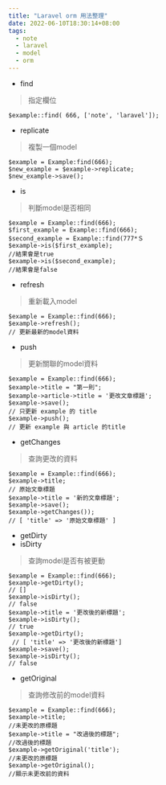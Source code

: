 ```yaml
---
title: "Laravel orm 用法整理"
date: 2022-06-10T18:30:14+08:00
tags: 
  - note
  - laravel
  - model
  - orm
---
```

 
- find
> 指定欄位
  
    $example::find( 666, ['note', 'laravel']);

- replicate
> 複製一個model
  
    $example = Example:find(666);
    $new_example = $example->replicate;
    $new_example->save();

- is
> 判斷model是否相同
    
    $example = Example::find(666);
    $first_example = Example::find(666);
    $second_example = Example::find(777*Ｓ
    $example->is($first_example); 
    //結果會是true
    $example->is($second_example); 
    //結果會是false

- refresh
> 重新載入model

    $example = Example::find(666);    
    $example->refresh();
    // 更新最新的model資料

- push
> 更新關聯的model資料

    $example = Example::find(666);
    $example->title = "第一則";
    $example->article->title = '更改文章標題';
    $example->save(); 
    // 只更新 example 的 title
    $example->push(); 
    // 更新 example 與 article 的title

- getChanges
> 查詢更改的資料

    $example = Example::find(666);
    $example->title; 
    // 原始文章標題
    $example->title = '新的文章標題';
    $example->save();
    $example->getChanges());
    // [ 'title' => '原始文章標題' ]

- getDirty
- isDirty
> 查詢model是否有被更動

    $example = Example::find(666);
    $example->getDirty();  
    // []
    $example->isDirty();        
    // false 
    $example->title = '更改後的新標題';   
    $example->isDirty();        
    // true
    $example->getDirty();      
     // [ 'title' => '更改後的新標題']
    $example->save();           
    $example->isDirty();        
    // false

- getOriginal
> 查詢修改前的model資料

    $example = Example::find(666);
    $example->title;                   
    //未更改的原標題
    $example->title = "改過後的標題";         
    //改過後的標題
    $example->getOriginal('title');    
    //未更改的原標題
    $example->getOriginal();          
    //顯示未更改前的資料




